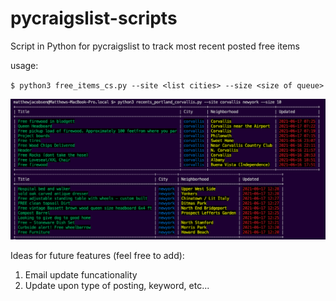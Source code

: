 # pycraigslist-scripts
Script in Python for pycraigslist to track most recent posted free items

usage:


`$ python3 free_items_cs.py --site <list cities> --size <size of queue>`

![Alt text](/md-material/sample.png?/raw=true)


Ideas for future features (feel free to add):

1) Email update funcationality
2) Update upon type of posting, keyword, etc...
